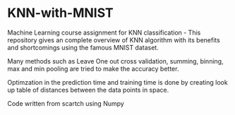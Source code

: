 # KNN-with-MNIST
Machine Learning course assignment for KNN classification - This repository gives an complete overview of KNN algorithm with its benefits and shortcomings using the famous MNIST dataset. 

Many methods such as Leave One out cross validation, summing, binning, max and min pooling are tried to make the accuracy better.

Optimzation in the prediction time and training time is done by creating look up table of distances between the data points in space.

Code written from scartch using Numpy 
